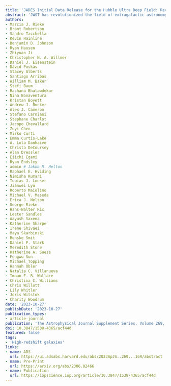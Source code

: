 ```yaml
---
title: 'JADES Initial Data Release for the Hubble Ultra Deep Field: Revealing the Faint Infrared Sky with Deep JWST NIRCam Imaging'
abstract: 'JWST has revolutionized the field of extragalactic astronomy with its sensitive and high-resolution infrared view of the distant Universe. Adding to the new legacy of JWST observations, we present the first NIRCam imaging data release from the JWST Advanced Deep Extragalactic Survey (JADES), providing nine filters of infrared imaging of {{< math >}}$\sim 25\ \mathrm{arcmin}^{2}${{< /math >}} covering the Hubble Ultra Deep Field and portions of Great Observatories Origins Deep Survey South. Utilizing {{< math >}}$87\ \mathrm{on-sky}\ \mathrm{dual-filter}\ \mathrm{hours}${{< /math >}} of exposure time, these images reveal the deepest ever near-infrared view of this iconic field. We supply carefully constructed nine-band mosaics of the JADES bands, as well as matching reductions of five additional bands from the JWST Extragalactic Medium-band Survey. Combining with existing Hubble Space Telescope imaging, we provide {{< math >}}$23${{< /math >}}-band space-based photometric catalogs and photometric redshifts for {{< math >}}$\approx 47,500${{< /math >}} sources. To promote broad engagement with JADES, we have created an interactive FitsMap website to provide an interface for professional researchers and the public to experience these JWST data sets. Combined with the first JADES NIRSpec data release, these public JADES imaging and spectroscopic data sets provide a new foundation for discoveries of the infrared Universe by the worldwide scientific community.'
authors:
- Marcia J. Rieke
- Brant Robertson
- Sandro Tacchella
- Kevin Hainline
- Benjamin D. Johnson
- Ryan Hausen
- Zhiyuan Ji
- Christopher N. A. Willmer
- Daniel J. Eisenstein
- Dávid Puskás
- Stacey Alberts
- Santiago Arribas
- William M. Baker
- Stefi Baum
- Rachana Bhatawdekar
- Nina Bonaventura
- Kristan Boyett
- Andrew J. Bunker
- Alex J. Cameron
- Stefano Carniani
- Stephane Charlot
- Jacopo Chevallard
- Zuyi Chen
- Mirko Curti
- Emma Curtis-Lake
- A. Lola Danhaive
- Christa DeCoursey
- Alan Dressler
- Eiichi Egami
- Ryan Endsley
- admin # Jakob M. Helton
- Raphael E. Hviding
- Nimisha Kumari
- Tobias J. Looser
- Jianwei Lyu
- Roberto Maiolino
- Michael V. Maseda
- Erica J. Nelson
- George Rieke
- Hans-Walter Rix
- Lester Sandles
- Aayush Saxena
- Katherine Sharpe
- Irene Shivaei
- Maya Skarbinski
- Renske Smit
- Daniel P. Stark
- Meredith Stone
- Katherine A. Suess
- Fengwu Sun
- Michael Topping
- Hannah Übler
- Natalia C. Villanueva
- Imaan E. B. Wallace
- Christina C. Williams
- Chris Willott
- Lily Whitler
- Joris Witstok
- Charity Woodrum
date: '2023-10-27'
publishDate: '2023-10-27'
publication_types:
- article-journal
publication: 'The Astrophysical Journal Supplement Series, Volume 269, Issue 1, id.16, 16 pages'
doi: 10.3847/1538-4365/acf44d
featured: false
tags:
- 'High-redshift galaxies'
links:
- name: ADS
  url: https://ui.adsabs.harvard.edu/abs/2023ApJS..269...16R/abstract
- name: Pre-Print
  url: https://arxiv.org/abs/2306.02466
- name: Publication
  url: https://iopscience.iop.org/article/10.3847/1538-4365/acf44d
---
```

